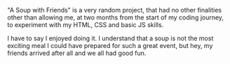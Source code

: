 "A Soup with Friends" is a very random project, that had no other finalities
other than allowing me, at two months from the start of my coding journey, 
to experiment with my HTML, CSS and basic JS skills.

I have to say I enjoyed doing it. 
I understand that a soup is not the most exciting meal I could have prepared for such a great event,
but hey, my friends arrived after all and we all had good fun.
